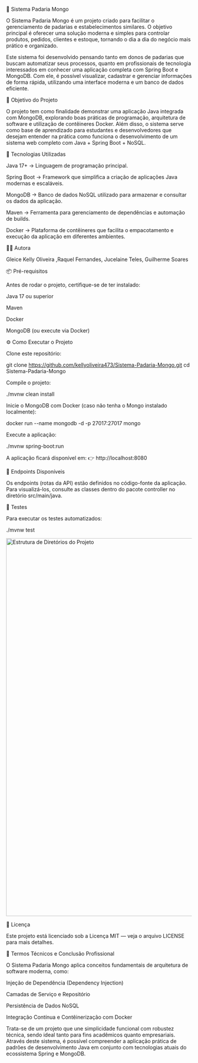 🥐 Sistema Padaria Mongo

O Sistema Padaria Mongo é um projeto criado para facilitar o gerenciamento de padarias e estabelecimentos similares.
O objetivo principal é oferecer uma solução moderna e simples para controlar produtos, pedidos, clientes e estoque, tornando o dia a dia do negócio mais prático e organizado.

Este sistema foi desenvolvido pensando tanto em donos de padarias que buscam automatizar seus processos, quanto em profissionais de tecnologia interessados em conhecer uma aplicação completa com Spring Boot e MongoDB.
Com ele, é possível visualizar, cadastrar e gerenciar informações de forma rápida, utilizando uma interface moderna e um banco de dados eficiente.




🎯 Objetivo do Projeto

O projeto tem como finalidade demonstrar uma aplicação Java integrada com MongoDB, explorando boas práticas de programação, arquitetura de software e utilização de contêineres Docker.
Além disso, o sistema serve como base de aprendizado para estudantes e desenvolvedores que desejam entender na prática como funciona o desenvolvimento de um sistema web completo com Java + Spring Boot + NoSQL.

🚀 Tecnologias Utilizadas

Java 17+ → Linguagem de programação principal.

Spring Boot → Framework que simplifica a criação de aplicações Java modernas e escaláveis.

MongoDB → Banco de dados NoSQL utilizado para armazenar e consultar os dados da aplicação.

Maven → Ferramenta para gerenciamento de dependências e automação de builds.

Docker → Plataforma de contêineres que facilita o empacotamento e execução da aplicação em diferentes ambientes.



👩‍💻 Autora

 Gleice Kelly Oliveira ,Raquel Fernandes, Jucelaine Teles, Guilherme Soares
 

📦 Pré-requisitos

Antes de rodar o projeto, certifique-se de ter instalado:

Java 17 ou superior

Maven

Docker

MongoDB (ou execute via Docker)


⚙️ Como Executar o Projeto

Clone este repositório:

git clone https://github.com/kellyoliveira473/Sistema-Padaria-Mongo.git
cd Sistema-Padaria-Mongo



Compile o projeto:

./mvnw clean install


Inicie o MongoDB com Docker (caso não tenha o Mongo instalado localmente):

docker run --name mongodb -d -p 27017:27017 mongo



Execute a aplicação:

./mvnw spring-boot:run



A aplicação ficará disponível em:
👉 http://localhost:8080

🔧 Endpoints Disponíveis

Os endpoints (rotas da API) estão definidos no código-fonte da aplicação.
Para visualizá-los, consulte as classes dentro do pacote controller no diretório src/main/java.



🧪 Testes

Para executar os testes automatizados:

./mvnw test

<img width="1024" height="1024" alt="Estrutura de Diretórios do Projeto" src="https://github.com/user-attachments/assets/4fcef1dd-8c11-4132-a874-5c6fd04baefa" />



📄 Licença

Este projeto está licenciado sob a Licença MIT — veja o arquivo LICENSE para mais detalhes.


🧠 Termos Técnicos e Conclusão Profissional

O Sistema Padaria Mongo aplica conceitos fundamentais de arquitetura de software moderna, como:

Injeção de Dependência (Dependency Injection)

Camadas de Serviço e Repositório

Persistência de Dados NoSQL

Integração Contínua e Contêinerização com Docker

Trata-se de um projeto que une simplicidade funcional com robustez técnica, sendo ideal tanto para fins acadêmicos quanto empresariais.
Através deste sistema, é possível compreender a aplicação prática de padrões de desenvolvimento Java em conjunto com tecnologias atuais do ecossistema Spring e MongoDB.
